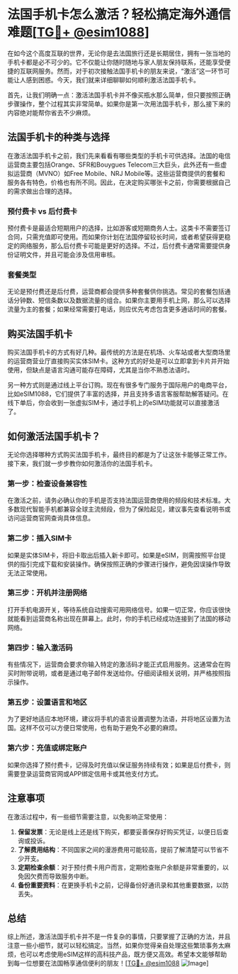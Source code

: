 # 法国手机卡怎么激活？轻松搞定海外通信难题[[TG💪+ @esim1088](https://t.me/s/esim1088)]

在如今这个高度互联的世界，无论你是去法国旅行还是长期居住，拥有一张当地的手机卡都是必不可少的。它不仅能让你随时随地与家人朋友保持联系，还能享受便捷的互联网服务。然而，对于初次接触法国手机卡的朋友来说，“激活”这一环节可能让人感到困惑。今天，我们就来详细聊聊如何顺利激活法国手机卡。

首先，让我们明确一点：激活法国手机卡并不像买瓶水那么简单，但只要按照正确步骤操作，整个过程其实非常简单。如果你是第一次用法国手机卡，那么接下来的内容绝对能帮你省去不少麻烦。

## 法国手机卡的种类与选择

在激活法国手机卡之前，我们先来看看有哪些类型的手机卡可供选择。法国的电信运营商主要包括Orange、SFR和Bouygues Telecom三大巨头，此外还有一些虚拟运营商（MVNO）如Free Mobile、NRJ Mobile等。这些运营商提供的套餐和服务各有特色，价格也有所不同。因此，在决定购买哪张卡之前，你需要根据自己的需求做出合理的选择。

### 预付费卡 vs 后付费卡

预付费卡是最适合短期用户的选择，比如游客或短期商务人士。这类卡不需要签订合同，只需充值即可使用。而如果你计划在法国停留较长时间，或者希望获得更稳定的网络服务，那么后付费卡可能是更好的选择。不过，后付费卡通常需要提供身份证明文件，并且可能会涉及信用审核。

### 套餐类型

无论是预付费还是后付费，运营商都会提供多种套餐供你挑选。常见的套餐包括通话分钟数、短信条数以及数据流量的组合。如果你主要用手机上网，那么可以选择流量为主的套餐；如果经常需要打电话，则应优先考虑包含更多通话时间的套餐。

## 购买法国手机卡

购买法国手机卡的方式有好几种。最传统的方法是在机场、火车站或者大型商场里的运营商营业厅直接购买实体SIM卡。这种方式的好处是可以立即拿到卡片并开始使用，但缺点是语言沟通可能存在障碍，尤其是当你不熟悉法语时。

另一种方式则是通过线上平台订购。现在有很多专门服务于国际用户的电商平台，比如eSIM1088，它们提供了丰富的选择，并且支持多语言客服帮助解答疑问。在线下单后，你会收到一张虚拟SIM卡，通过手机上的eSIM功能就可以直接激活了。

## 如何激活法国手机卡？

无论你选择哪种方式购买法国手机卡，最终目的都是为了让这张卡能够正常工作。接下来，我们就一步步教你如何激活你的法国手机卡。

### 第一步：检查设备兼容性

在激活之前，请务必确认你的手机是否支持法国运营商使用的频段和技术标准。大多数现代智能手机都兼容全球主流频段，但为了保险起见，建议事先查看说明书或访问运营商官网查询具体信息。

### 第二步：插入SIM卡

如果是实体SIM卡，将旧卡取出后插入新卡即可。如果是eSIM，则需按照平台提供的指引完成下载和安装操作。确保按照正确的步骤进行操作，避免因误操作导致无法正常使用。

### 第三步：开机并注册网络

打开手机电源开关，等待系统自动搜索可用网络信号。如果一切正常，你应该很快就能看到运营商名称出现在屏幕上。此时，你的手机已经成功连接到了法国的移动网络。

### 第四步：输入激活码

有些情况下，运营商会要求你输入特定的激活码才能正式启用服务。这通常会在购买时附带说明，或者是通过电子邮件发送给你。仔细阅读相关说明，并严格按照指示操作。

### 第五步：设置语言和地区

为了更好地适应本地环境，建议将手机的语言设置调整为法语，并将地区设置为法国。这样不仅可以方便日常使用，也有助于避免不必要的麻烦。

### 第六步：充值或绑定账户

如果你选择了预付费卡，记得及时充值以保证服务持续有效；如果是后付费卡，则需要登录运营商官网或APP绑定信用卡或其他支付方式。

## 注意事项

在激活过程中，有一些细节需要注意，以免影响正常使用：

1. **保留发票**：无论是线上还是线下购买，都要妥善保存好购买凭证，以便日后查询或投诉。
2. **了解费用结构**：不同国家之间的漫游费用可能较高，提前了解清楚可以节省不少开支。
3. **定期检查余额**：对于预付费卡用户而言，定期检查账户余额是非常重要的，以免因欠费而导致服务中断。
4. **备份重要资料**：在更换手机卡之前，记得备份好通讯录和其他重要数据，以防丢失。

## 总结

综上所述，激活法国手机卡并不是一件复杂的事情，只要掌握了正确的方法，并且注意一些小细节，就可以轻松搞定。当然，如果你觉得亲自处理这些繁琐事务太麻烦，也可以考虑使用eSIM这样的高科技产品，既方便又高效。希望本文能够帮助到每一位想要在法国畅享通信便利的朋友！[[TG💪+ @esim1088](https://t.me/s/esim1088) ![Image](https://i.postimg.cc/4NQfJmqS/Snipaste-2025-05-13-00-14-12.png)]
